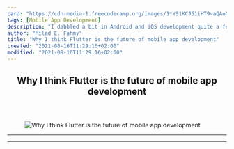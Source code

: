 ```yaml
---
card: "https://cdn-media-1.freecodecamp.org/images/1*YS1KCJ51iHT9vaQAoNOtIA.png"
tags: [Mobile App Development]
description: "I dabbled a bit in Android and iOS development quite a few ye"
author: "Milad E. Fahmy"
title: "Why I think Flutter is the future of mobile app development"
created: "2021-08-16T11:29:16+02:00"
modified: "2021-08-16T11:29:16+02:00"
---
```

<div class="site-wrapper">
<main id="site-main" class="site-main outer">
<div class="inner">
<article class="post-full post tag-mobile-app-development tag-flutter tag-dart tag-programming tag-technology ">
<header class="post-full-header">
<h1 class="post-full-title">Why I think Flutter is the future of mobile app development</h1>
</header>
<figure class="post-full-image">
<picture>
<source media="(max-width: 700px)" sizes="1px" srcset="data:image/gif;base64,R0lGODlhAQABAIAAAAAAAP///yH5BAEAAAAALAAAAAABAAEAAAIBRAA7 1w">
<source media="(min-width: 701px)" sizes="(max-width: 800px) 400px,
(max-width: 1170px) 700px,
1400px" srcset="https://cdn-media-1.freecodecamp.org/images/1*YS1KCJ51iHT9vaQAoNOtIA.png 300w,
https://cdn-media-1.freecodecamp.org/images/1*YS1KCJ51iHT9vaQAoNOtIA.png 600w,
https://cdn-media-1.freecodecamp.org/images/1*YS1KCJ51iHT9vaQAoNOtIA.png 1000w,
https://cdn-media-1.freecodecamp.org/images/1*YS1KCJ51iHT9vaQAoNOtIA.png 2000w">
<img onerror="this.style.display='none'" src="https://cdn-media-1.freecodecamp.org/images/1*YS1KCJ51iHT9vaQAoNOtIA.png" alt="Why I think Flutter is the future of mobile app development">
</picture>
</figure>
<section class="post-full-content">
<div class="post-content">
</div>
<hr>
<hr>
</section>
</article>
</div>
</main>
</div>
<!-- Google Tag Manager (noscript) -->
<!-- End Google Tag Manager (noscript) -->
